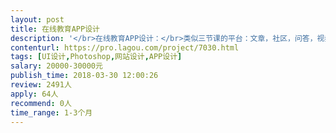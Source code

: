 ```yaml
---                
layout: post       
title: 在线教育APP设计           
description: '</br>在线教育APP设计：</br>类似三节课的平台：文章，社区，问答，视频，关于我们</br></br>社区功能</br>问答</br>作品分享</br>老师课程上传</br>观看学习视频和文章</br>'     
contenturl: https://pro.lagou.com/project/7030.html      
tags: [UI设计,Photoshop,网站设计,APP设计]            
salary: 20000-30000元          
publish_time: 2018-03-30 12:00:26         
review: 2491人                   
apply: 64人                   
recommend: 0人                   
time_range: 1-3个月              
---                 
```

